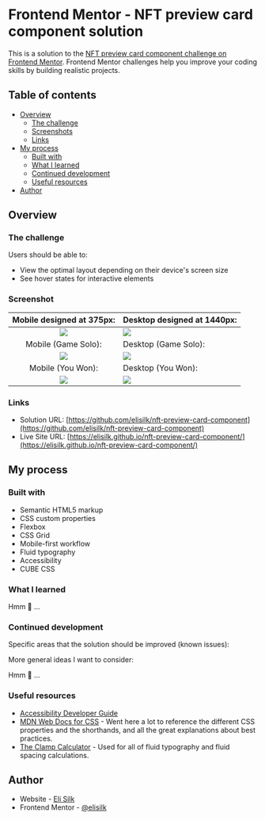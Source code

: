 # Frontend Mentor - NFT preview card component solution

This is a solution to the [NFT preview card component challenge on Frontend Mentor](https://www.frontendmentor.io/challenges/nft-preview-card-component-SbdUL_w0U). Frontend Mentor challenges help you improve your coding skills by building realistic projects.

## Table of contents

- [Overview](#overview)
  - [The challenge](#the-challenge)
  - [Screenshots](#screenshots)
  - [Links](#links)
- [My process](#my-process)
  - [Built with](#built-with)
  - [What I learned](#what-i-learned)
  - [Continued development](#continued-development)
  - [Useful resources](#useful-resources)
- [Author](#author)

## Overview

### The challenge

Users should be able to:

- View the optimal layout depending on their device's screen size
- See hover states for interactive elements

### Screenshot

|               Mobile designed at 375px:                | Desktop designed at 1440px:                             |
| :----------------------------------------------------: | ------------------------------------------------------- |
| ![](./screenshots/screenshot-mobile-new-game-menu.png) | ![](./screenshots/screenshot-desktop-new-game-menu.png) |
|                  Mobile (Game Solo):                   | Desktop (Game Solo):                                    |
|   ![](./screenshots/screenshot-mobile-game-solo.png)   | ![](./screenshots/screenshot-desktop-game-solo.png)     |
|                   Mobile (You Won):                    | Desktop (You Won):                                      |
|    ![](./screenshots/screenshot-mobile-you-won.png)    | ![](./screenshots/screenshot-desktop-you-won.png)       |

### Links

- Solution URL: [https://github.com/elisilk/nft-preview-card-component](https://github.com/elisilk/nft-preview-card-component)
- Live Site URL: [https://elisilk.github.io/nft-preview-card-component/](https://elisilk.github.io/nft-preview-card-component/)

## My process

### Built with

- Semantic HTML5 markup
- CSS custom properties
- Flexbox
- CSS Grid
- Mobile-first workflow
- Fluid typography
- Accessibility
- CUBE CSS

### What I learned

Hmm 🤔 ...

### Continued development

Specific areas that the solution should be improved (known issues):

More general ideas I want to consider:

Hmm 🤔 ...

### Useful resources

- [Accessibility Developer Guide](https://www.accessibility-developer-guide.com/)
- [MDN Web Docs for CSS](https://developer.mozilla.org/en-US/docs/Web/CSS) - Went here a lot to reference the different CSS properties and the shorthands, and all the great explanations about best practices.
- [The Clamp Calculator](https://royalfig.github.io/fluid-typography-calculator/) - Used for all of fluid typography and fluid spacing calculations.

## Author

- Website - [Eli Silk](https://github.com/elisilk)
- Frontend Mentor - [@elisilk](https://www.frontendmentor.io/profile/elisilk)
